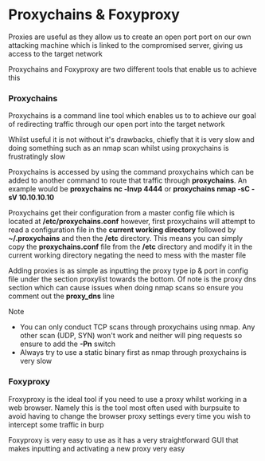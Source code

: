 # Proxychains & Foxyproxy

Proxies are useful as they allow us to create an open port port on our own attacking machine which is linked to the compromised server, giving us access to the target network

Proxychains and Foxyproxy are two different tools that enable us to achieve this

### Proxychains

Proxychains is a command line tool which enables us to to achieve our goal of redirecting traffic through our open port into the target network

Whilst useful it is not without it's drawbacks, chiefly that it is very slow and doing something such as an nmap scan whilst using proxychains is frustratingly slow

Proxychains is accessed by using the command proxychains which can be added to another command to route that traffic through **proxychains**. An example would be **proxychains** **nc -lnvp 4444** or **proxychains nmap -sC -sV 10.10.10.10**

Proxychains get their configuration from a master config file which is located at **/etc/proxychains.conf** however, first proxychains will attempt to read a configuration file in the **current working directory** followed by **~/.proxychains** and then the **/etc** directory. This means you can simply copy the **proxychains.conf** file from the **/etc** directory and modify it in the current working directory negating the need to mess with the master file

Adding proxies is as simple as inputting the proxy type ip & port in config file under the section proxylist towards the bottom. Of note is the proxy dns section which can cause issues when doing nmap scans so ensure you comment out the **proxy_dns** line

Note
- You can only conduct TCP scans through proxychains using nmap. Any other scan (UDP, SYN) won't work and neither will ping requests so ensure to add the **-Pn** switch
- Always try to use a static binary first as nmap through proxychains is very slow

### Foxyproxy

Froxyproxy is the ideal tool if you need to use a proxy whilst working in a web browser. Namely this is the tool most often used with burpsuite to avoid having to change the browser proxy settings every time you wish to intercept some traffic in burp

Foxyproxy is very easy to use as it has a very straightforward GUI that makes inputting and activating a new proxy very easy